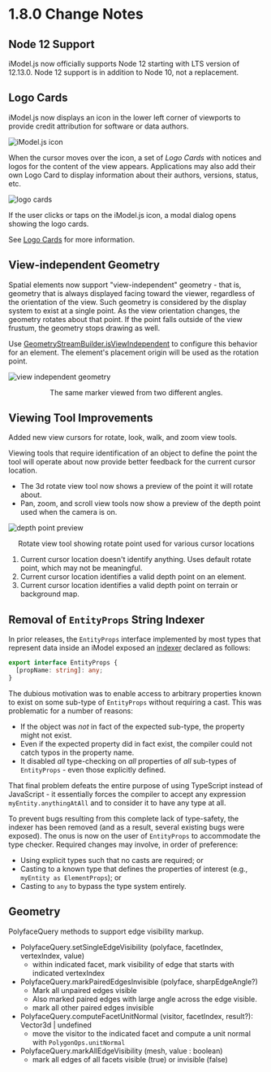# 1.8.0 Change Notes

## Node 12 Support

iModel.js now officially supports Node 12 starting with LTS version of 12.13.0.  Node 12 support is in addition to Node 10, not a replacement.

## Logo Cards

iModel.js now displays an icon in the lower left corner of viewports to provide credit attribution for software or data authors.

![iModel.js icon](../learning/frontend/imodeljs_icon.jpg "Example showing iModel.js icon")

When the cursor moves over the icon, a set of *Logo Cards* with notices and logos for the content of the view appears. Applications may also add their own Logo Card to display information about their authors, versions, status, etc.

![logo cards](../learning/frontend/logo-cards.jpg "Example logo cards")

If the user clicks or taps on the iModel.js icon, a modal dialog opens showing the logo cards.

See [Logo Cards]($docs/learning/frontend/LogoCards.md) for more information.

## View-independent Geometry

Spatial elements now support "view-independent" geometry - that is, geometry that is always displayed facing toward the viewer, regardless of the orientation of the view. Such geometry is considered by the display system to exist at a single point. As the view orientation changes, the geometry rotates about that point. If the point falls outside of the view frustum, the geometry stops drawing as well.

Use [GeometryStreamBuilder.isViewIndependent](https://www.imodeljs.org/v1/reference/imodeljs-common/geometry/geometrystreambuilder/isviewindependent) to configure this behavior for an element. The element's placement origin will be used as the rotation point.

![view independent geometry](./assets/view_independent.png "The same marker viewed from two different angles")
<p align="center">The same marker viewed from two different angles.</p>

## Viewing Tool Improvements

Added new view cursors for rotate, look, walk, and zoom view tools.

Viewing tools that require identification of an object to define the point the tool will operate about now provide better feedback for the current cursor location.

- The 3d rotate view tool now shows a preview of the point it will rotate about.
- Pan, zoom, and scroll view tools now show a preview of the depth point used when the camera is on.

![depth point preview](./assets/depth_point_preview.png "Rotate point preview: 1) Cursor over sky 2) Cursor over element 3) Cursor over terrain")
<p align="center">Rotate view tool showing rotate point used for various cursor locations</p>

1) Current cursor location doesn't identify anything. Uses default rotate point, which may not be meaningful.
2) Current cursor location identifies a valid depth point on an element.
3) Current cursor location identifies a valid depth point on terrain or background map.

## Removal of `EntityProps` String Indexer

In prior releases, the `EntityProps` interface implemented by most types that represent data inside an iModel exposed an [indexer](https://basarat.gitbooks.io/typescript/docs/types/index-signatures.html) declared as follows:

```ts
export interface EntityProps {
  [propName: string]: any;
}
```

The dubious motivation was to enable access to arbitrary properties known to exist on some sub-type of `EntityProps` without requiring a cast. This was problematic for a number of reasons:

- If the object was *not* in fact of the expected sub-type, the property might not exist.
- Even if the expected property did in fact exist, the compiler could not catch typos in the property name.
- It disabled *all* type-checking on *all* properties of *all* sub-types of `EntityProps` - even those explicitly defined.

That final problem defeats the entire purpose of using TypeScript instead of JavaScript - it essentially forces the compiler to accept any expression `myEntity.anythingAtAll` and to consider it to have any type at all.

To prevent bugs resulting from this complete lack of type-safety, the indexer has been removed (and as a result, several existing bugs were exposed). The onus is now on the user of `EntityProps` to accommodate the type checker. Required changes may involve, in order of preference:

- Using explicit types such that no casts are required; or
- Casting to a known type that defines the properties of interest (e.g., `myEntity as ElementProps`); or
- Casting to `any` to bypass the type system entirely.

## Geometry

PolyfaceQuery methods to support edge visibility markup.

- PolyfaceQuery.setSingleEdgeVisibility (polyface, facetIndex, vertexIndex, value)
  - within indicated facet, mark visibility of edge that starts with indicated vertexIndex
- PolyfaceQuery.markPairedEdgesInvisible (polyface, sharpEdgeAngle?)
  - Mark all unpaired edges visible
  - Also marked paired edges with large angle across the edge visible.
  - mark all other paired edges invisible
- PolyfaceQuery.computeFacetUnitNormal (visitor, facetIndex, result?): Vector3d | undefined
  - move the visitor to the indicated facet and compute a unit normal with `PolygonOps.unitNormal`
- PolyfaceQuery.markAllEdgeVisibility (mesh, value : boolean)
  - mark all edges of all facets visible (true) or invisible (false)
